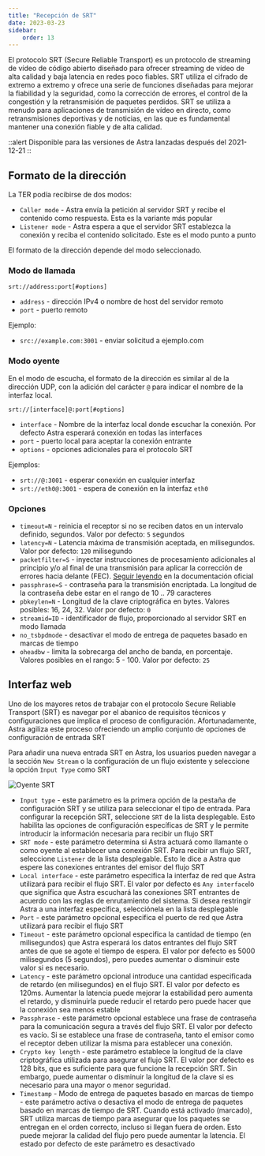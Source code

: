 ```yaml
---
title: "Recepción de SRT"
date: 2023-03-23
sidebar:
    order: 13
---
```


El protocolo SRT (Secure Reliable Transport) es un protocolo de streaming de vídeo de código abierto diseñado para ofrecer streaming de vídeo de alta calidad y baja latencia en redes poco fiables. SRT utiliza el cifrado de extremo a extremo y ofrece una serie de funciones diseñadas para mejorar la fiabilidad y la seguridad, como la corrección de errores, el control de la congestión y la retransmisión de paquetes perdidos. SRT se utiliza a menudo para aplicaciones de transmisión de vídeo en directo, como retransmisiones deportivas y de noticias, en las que es fundamental mantener una conexión fiable y de alta calidad.

::alert
Disponible para las versiones de Astra lanzadas después del 2021-12-21
::

## Formato de la dirección[](https://help.cesbo.com/astra/receiving/ip/srt#address-format)

La TER podía recibirse de dos modos:

- `Caller mode` - Astra envía la petición al servidor SRT y recibe el contenido como respuesta. Esta es la variante más popular
- `Listener mode` - Astra espera a que el servidor SRT establezca la conexión y reciba el contenido solicitado. Este es el modo punto a punto

El formato de la dirección depende del modo seleccionado.

### Modo de llamada

```
srt://address:port[#options]
```

- `address` - dirección IPv4 o nombre de host del servidor remoto
- `port` - puerto remoto

Ejemplo:

- `src://example.com:3001` - enviar solicitud a ejemplo.com

### Modo oyente

En el modo de escucha, el formato de la dirección es similar al de la dirección UDP, con la adición del carácter `@` para indicar el nombre de la interfaz local.

```
srt://[interface]@:port[#options]
```

- `interface` - Nombre de la interfaz local donde escuchar la conexión. Por defecto Astra esperará conexión en todas las interfaces
- `port` - puerto local para aceptar la conexión entrante
- `options` - opciones adicionales para el protocolo SRT

Ejemplos:

- `srt://@:3001` - esperar conexión en cualquier interfaz
- `srt://eth0@:3001` - espera de conexión en la interfaz `eth0`

### Opciones

- `timeout=N` - reinicia el receptor si no se reciben datos en un intervalo definido, segundos. Valor por defecto: `5` segundos
- `latency=N` - Latencia máxima de transmisión aceptada, en milisegundos. Valor por defecto: `120` milisegundo
- `packetfilter=S` - inyectar instrucciones de procesamiento adicionales al principio y/o al final de una transmisión para aplicar la corrección de errores hacia delante (FEC). [Seguir leyendo](https://github.com/Haivision/srt/blob/master/docs/features/packet-filtering-and-fec.md#configuring-the-fec-filter) en la documentación oficial
- `passphrase=S` - contraseña para la transmisión encriptada. La longitud de la contraseña debe estar en el rango de 10 .. 79 caracteres
- `pbkeylen=N` - Longitud de la clave criptográfica en bytes. Valores posibles: 16, 24, 32. Valor por defecto: `0`
- `streamid=ID` - identificador de flujo, proporcionado al servidor SRT en modo llamada
- `no_tsbpdmode` - desactivar el modo de entrega de paquetes basado en marcas de tiempo
- `oheadbw` - limita la sobrecarga del ancho de banda, en porcentaje. Valores posibles en el rango: 5 - 100. Valor por defecto: `25`

## Interfaz web[](https://help.cesbo.com/astra/receiving/ip/srt#web-interface)

Uno de los mayores retos de trabajar con el protocolo Secure Reliable Transport (SRT) es navegar por el abanico de requisitos técnicos y configuraciones que implica el proceso de configuración. Afortunadamente, Astra agiliza este proceso ofreciendo un amplio conjunto de opciones de configuración de entrada SRT

Para añadir una nueva entrada SRT en Astra, los usuarios pueden navegar a la sección `New Stream` o la configuración de un flujo existente y seleccione la opción `Input Type` como SRT

![Oyente SRT](https://cdn.cesbo.com/help/astra/receiving/ip/srt/listener.png)

- `Input type` - este parámetro es la primera opción de la pestaña de configuración SRT y se utiliza para seleccionar el tipo de entrada. Para configurar la recepción SRT, seleccione `SRT` de la lista desplegable. Esto habilita las opciones de configuración específicas de SRT y le permite introducir la información necesaria para recibir un flujo SRT
- `SRT mode` - este parámetro determina si Astra actuará como llamante o como oyente al establecer una conexión SRT. Para recibir un flujo SRT, seleccione `Listener` de la lista desplegable. Esto le dice a Astra que espere las conexiones entrantes del emisor del flujo SRT
- `Local interface` - este parámetro especifica la interfaz de red que Astra utilizará para recibir el flujo SRT. El valor por defecto es `Any interface`lo que significa que Astra escuchará las conexiones SRT entrantes de acuerdo con las reglas de enrutamiento del sistema. Si desea restringir Astra a una interfaz específica, selecciónela en la lista desplegable
- `Port` - este parámetro opcional especifica el puerto de red que Astra utilizará para recibir el flujo SRT
- `Timeout` - este parámetro opcional especifica la cantidad de tiempo (en milisegundos) que Astra esperará los datos entrantes del flujo SRT antes de que se agote el tiempo de espera. El valor por defecto es 5000 milisegundos (5 segundos), pero puedes aumentar o disminuir este valor si es necesario.
- `Latency` - este parámetro opcional introduce una cantidad especificada de retardo (en milisegundos) en el flujo SRT. El valor por defecto es 120ms. Aumentar la latencia puede mejorar la estabilidad pero aumenta el retardo, y disminuirla puede reducir el retardo pero puede hacer que la conexión sea menos estable
- `Passphrase` - este parámetro opcional establece una frase de contraseña para la comunicación segura a través del flujo SRT. El valor por defecto es vacío. Si se establece una frase de contraseña, tanto el emisor como el receptor deben utilizar la misma para establecer una conexión.
- `Crypto key length` - este parámetro establece la longitud de la clave criptográfica utilizada para asegurar el flujo SRT. El valor por defecto es 128 bits, que es suficiente para que funcione la recepción SRT. Sin embargo, puede aumentar o disminuir la longitud de la clave si es necesario para una mayor o menor seguridad.
- `Timestamp` - Modo de entrega de paquetes basado en marcas de tiempo - este parámetro activa o desactiva el modo de entrega de paquetes basado en marcas de tiempo de SRT. Cuando está activado (marcado), SRT utiliza marcas de tiempo para asegurar que los paquetes se entregan en el orden correcto, incluso si llegan fuera de orden. Esto puede mejorar la calidad del flujo pero puede aumentar la latencia. El estado por defecto de este parámetro es desactivado
